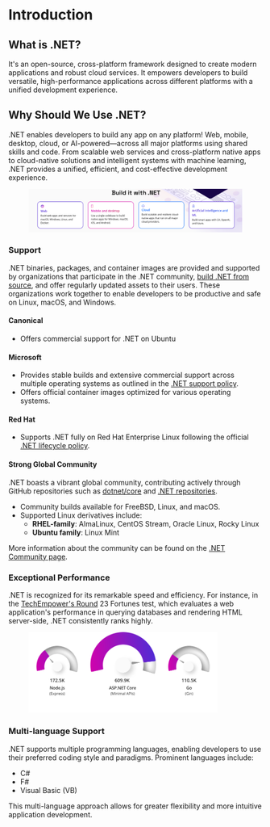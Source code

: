 # Introduction

## What is .NET?

It's an open-source, cross-platform framework designed to create modern applications and robust cloud services. It empowers developers to build versatile, high-performance applications across different platforms with a unified development experience.

## Why Should We Use .NET?

.NET enables developers to build any app on any platform! Web, mobile, desktop, cloud, or AI-powered—across all major platforms using shared skills and code. From scalable web services and cross-platform native apps to cloud-native solutions and intelligent systems with machine learning, .NET provides a unified, efficient, and cost-effective development experience.

<figure><img src="../.gitbook/assets/{7B9824C5-DE0B-463F-9F39-8DB9E5A9D003}.png" alt=""><figcaption></figcaption></figure>

### Support

.NET binaries, packages, and container images are provided and supported by organizations that participate in the .NET community, [build .NET from source](https://github.com/dotnet/dotnet), and offer regularly updated assets to their users. These organizations work together to enable developers to be productive and safe on Linux, macOS, and Windows.

#### Canonical

* Offers commercial support for .NET on Ubuntu

#### Microsoft

* Provides stable builds and extensive commercial support across multiple operating systems as outlined in the [.NET support policy](https://github.com/dotnet/core/blob/main/support.md).
* Offers official container images optimized for various operating systems.

#### Red Hat

* Supports .NET fully on Red Hat Enterprise Linux following the official [.NET lifecycle policy](https://github.com/dotnet/core/blob/main/support.md).

#### Strong Global Community

.NET boasts a vibrant global community, contributing actively through GitHub repositories such as [dotnet/core](https://github.com/dotnet/core) and [.NET repositories](https://github.com/dotnet).

* Community builds available for FreeBSD, Linux, and macOS.
* Supported Linux derivatives include:
  * **RHEL-family**: AlmaLinux, CentOS Stream, Oracle Linux, Rocky Linux
  * **Ubuntu family**: Linux Mint

More information about the community can be found on the [.NET Community page](https://dotnet.microsoft.com/en-us/platform/community).

### Exceptional Performance

.NET is recognized for its remarkable speed and efficiency. For instance, in the [TechEmpower's Round](https://www.techempower.com/benchmarks/#section=data-r23\&hw=ph\&test=fortune) 23 Fortunes test, which evaluates a web application's performance in querying databases and rendering HTML server-side, .NET consistently ranks highly.

<figure><img src="../.gitbook/assets/image (1).png" alt="" width="375"><figcaption></figcaption></figure>

### Multi-language Support

.NET supports multiple programming languages, enabling developers to use their preferred coding style and paradigms. Prominent languages include:

* C#
* F#
* Visual Basic (VB)

This multi-language approach allows for greater flexibility and more intuitive application development.
